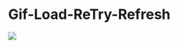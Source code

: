# Gif-Load-ReTry-Refresh
[![](https://jitpack.io/v/NoEndToLF/GifLoadReTry.svg)](https://jitpack.io/#NoEndToLF/GifLoadReTry)
